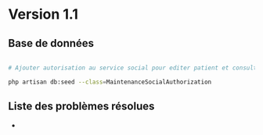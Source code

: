 # Version 1.1


## Base de données 

```bash

# Ajouter autorisation au service social pour editer patient et consulter patient

php artisan db:seed --class=MaintenanceSocialAuthorization

``` 


## Liste des problèmes résolues

- 